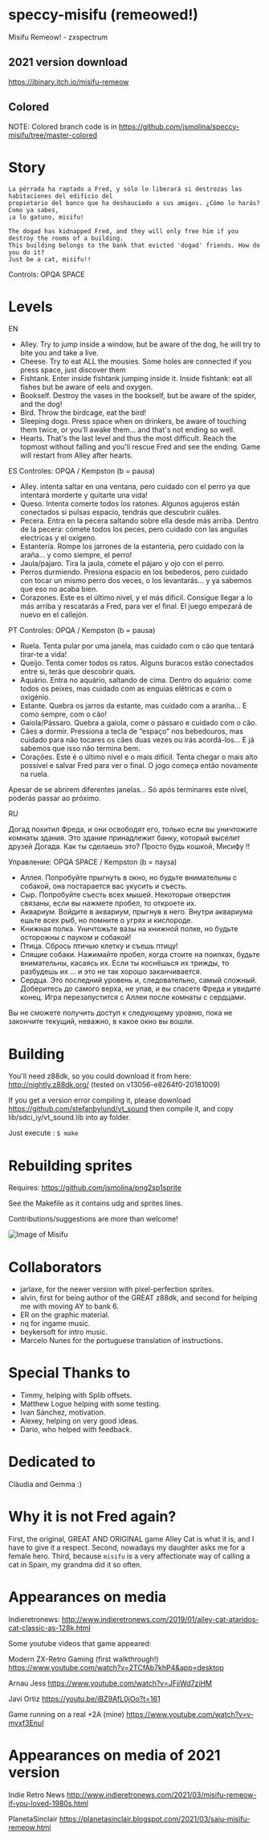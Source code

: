 # speccy-misifu (remeowed!)
Misifu Remeow! - zxspectrum

## 2021 version download
https://jbinary.itch.io/misifu-remeow

## Colored
NOTE: Colored branch code is in https://github.com/jsmolina/speccy-misifu/tree/master-colored


# Story
```
La pérrada ha raptado a Fred, y sólo lo liberará si destrozas las habitaciones del edificio del 
propietario del banco que ha deshauciado a sus amigos. ¿Cómo lo harás? Como ya sabes, 
¡a lo gatuno, misifu!
```

```
The dogad has kidnapped Fred, and they will only free him if you destroy the rooms of a building. 
This building belongs to the bank that evicted 'dogad' friends. How do you do it? 
Just be a cat, misifu!!
```
Controls: OPQA SPACE

# Levels

EN
- Alley. Try to jump inside a window, but be aware of the dog, he will try to bite you and take a live.
- Cheese. Try to eat ALL the mousies. Some holes are connected if you press space, just discover them
- Fishtank. Enter inside fishtank jumping inside it. Inside fishtank: eat all fishes but be aware of eels and oxygen.
- Bookself. Destroy the vases in the bookself, but be aware of the spider, and the dog!
- Bird. Throw the birdcage, eat the bird!
- Sleeping dogs. Press space when on drinkers, be aware of touching them twice, or you'll awake them... and that's not ending so well.
- Hearts. That's the last level and thus the most difficult. Reach the topmost without falling and you'll rescue Fred and see the ending. 
Game will restart from Alley after hearts.

ES
Controles: OPQA / Kempston (b = pausa)

- Alley. intenta saltar en una ventana, pero cuidado con el perro ya que intentará morderte y quitarte una vida!
- Queso. Intenta comerte todos los ratones. Algunos agujeros están conectados si pulsas espacio, tendrás que descubrir cuáles.
- Pecera. Entra en la pecera saltando sobre ella desde más arriba. Dentro de la pecera: cómete todos los peces, pero cuidado con las anguilas electricas y el oxígeno.
- Estantería. Rompe los jarrones de la estanteria, pero cuidado con la araña... y como siempre, el perro!
- Jaula/pajaro. Tira la jaula, cómete el pájaro y ojo con el perro.
- Perros durmiendo. Presiona espacio en los bebederos, pero cuidado con tocar un mismo perro dos veces, o los levantarás... y ya sabemos que eso no acaba bien.
- Corazones. Este es el último nivel, y el más dificil. Consigue llegar a lo más arriba y rescatarás a Fred, para ver el final.
El juego empezará de nuevo en el callejón.

PT
Controles: OPQA / Kempston (b = pausa)

- Ruela. Tenta pular por uma janela, mas cuidado com o cão que tentará tirar-te a vida!
- Queijo. Tenta comer todos os ratos. Alguns buracos estão conectados entre si, terás que descobrir quais.
- Aquário. Entra no aquário, saltando de cima. Dentro do aquário: come todos os peixes, mas cuidado com as enguias elétricas e com o oxigénio.
- Estante. Quebra os jarros da estante, mas cuidado com a aranha... E como sempre, com o cão!
- Gaiola/Pássaro. Quebra a gaiola, come o pássaro e cuidado com o cão.
- Cães a dormir. Pressiona a tecla de “espaço” nos bebedouros, mas cuidado para não tocares os cães duas vezes ou irás acordá-los... E já sabemos que isso não termina bem.
- Corações. Este é o último nível e o mais difícil. Tenta chegar o mais alto possível e salvar Fred para ver o final. O jogo começa então novamente na ruela.

Apesar de se abrirem diferentes janelas... Só após terminares este nível, poderás passar ao próximo. 


RU

Догад похитил Фреда, и они освободят его, только если вы уничтожите комнаты здания. Это здание принадлежит банку, который выселит друзей Догада. Как ты сделаешь это? Просто будь кошкой, Мисифу !!

Управление: OPQA SPACE / Kempston (b = пауза)

- Аллея. Попробуйте прыгнуть в окно, но будьте внимательны с собакой, она постарается вас укусить и съесть.
- Сыр. Попробуйте съесть всех мышей. Некоторые отверстия связаны, если вы нажмете пробел, то откроете их.
- Аквариум. Войдите в аквариум, прыгнув в него. Внутри аквариума ешьте всех рыб, но помните о угрях и кислороде.
- Книжная полка. Уничтожьте вазы на книжной полке, но будьте осторожны с пауком и собакой!
- Птица. Сбрось птичью клетку и съешь птицу!
- Спящие собаки. Нажимайте пробел, когда стоите на поилках, будьте внимательны, касаясь их. Если ты коснёшься их трижды, то разбудешь их … и это не так хорошо заканчивается.
- Сердца. Это последний уровень и, следовательно, самый сложный. Доберитесь до самого верха, не упав, и вы спасете Фреда и увидите конец.
Игра перезапустится с Аллеи после комнаты с сердцами.

Вы не сможете получить доступ к следующему уровню, пока не закончите текущий, неважно, в какое окно вы вошли.

# Building
You'll need z88dk, so you could download it from here:
http://nightly.z88dk.org/
(tested on v13056-e8264f0-20181009)

If you get a version error compiling it, please download 
https://github.com/stefanbylund/vt_sound then compile it, and copy lib/sdci_iy/vt_sound.lib into ay folder.

Just execute :
`$ make` 

# Rebuilding sprites
Requires:
https://github.com/jsmolina/png2sp1sprite

See the Makefile as it contains udg and sprites lines.



Contributions/suggestions are more than welcome!

![Image of Misifu](https://user-images.githubusercontent.com/447481/103533224-04a1cd00-4e8d-11eb-81fc-812f884ae8ab.jpg)


# Collaborators
* jarlaxe, for the newer version with pixel-perfection sprites.
* alvin, first for being author of the GREAT z88dk, and second for helping me with moving AY to bank 6.
* ER on the graphic material.
* nq for ingame music.
* beykersoft for intro music.
* Marcelo Nunes for the portuguese translation of instructions.

# Special Thanks to
* Timmy, helping with Splib offsets.
* Matthew Logue helping with some testing.
* Ivan Sánchez, motivation.
* Alexey, helping on very good ideas.
* Dario, who helped with feedback.

# Dedicated to
Clàudia and Gemma :)

# Why it is not Fred again?
First, the original, GREAT AND ORIGINAL game Alley Cat is what it is, and I have to give it a respect. 
Second, nowadays my daughter asks me for a female hero.
Third, because `misifu` is a very affectionate way of calling a cat in Spain, my grandma did it so often.

# Appearances on media
Indieretronews:
http://www.indieretronews.com/2019/01/alley-cat-ataridos-cat-classic-as-128k.html

Some youtube videos that game appeared:

Modern ZX-Retro Gaming (first walkthrough!)
https://www.youtube.com/watch?v=2TCfAb7khP4&app=desktop

Arnau Jess
https://www.youtube.com/watch?v=JFjiWd7ziHM

Javi Ortiz
https://youtu.be/iBZ9AfL0jOo?t=161

Game running on a real +2A (mine)
https://www.youtube.com/watch?v=v-mvxf3EnuI

# Appearances on media of 2021 version

Indie Retro News
http://www.indieretronews.com/2021/03/misifu-remeow-if-you-loved-1980s.html

PlanetaSinclair
https://planetasinclair.blogspot.com/2021/03/saiu-misifu-remeow.html

